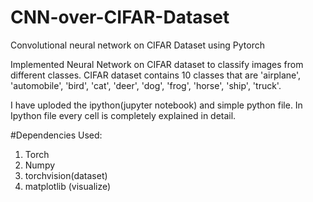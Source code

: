 # CNN-over-CIFAR-Dataset
Convolutional neural network on CIFAR Dataset using Pytorch

Implemented Neural Network on CIFAR dataset to classify images from different classes.
CIFAR dataset contains 10 classes that are 'airplane', 'automobile', 'bird', 'cat', 'deer', 'dog', 'frog', 'horse', 'ship', 'truck'.

I have uploded the ipython(jupyter notebook) and simple python file.
In Ipython file every cell is completely explained in detail.

#Dependencies Used:
1. Torch
2. Numpy
3. torchvision(dataset)
4. matplotlib (visualize)
